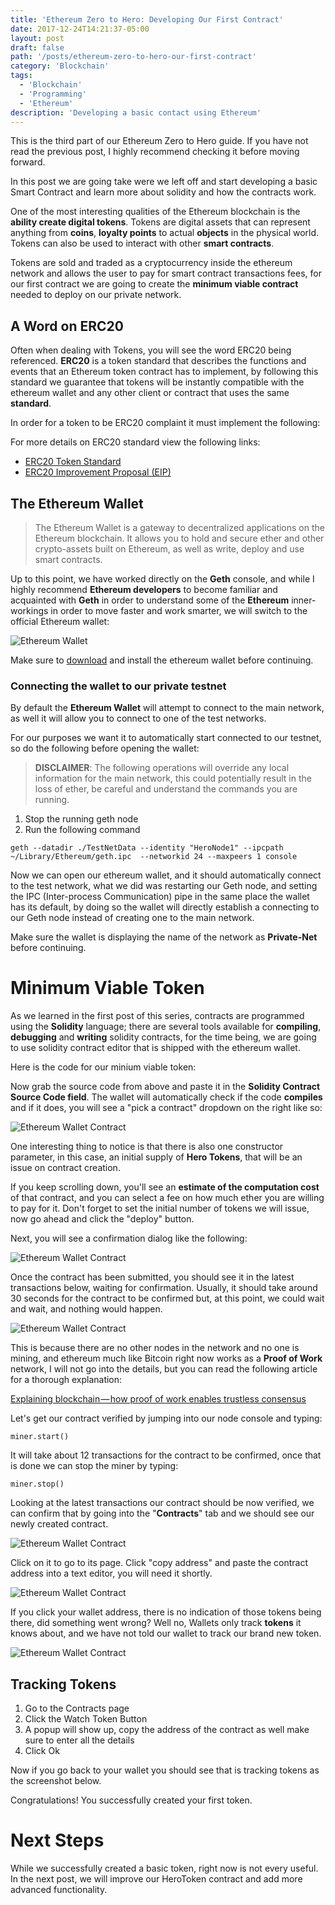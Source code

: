 ```yaml
---
title: 'Ethereum Zero to Hero: Developing Our First Contract'
date: 2017-12-24T14:21:37-05:00
layout: post
draft: false
path: '/posts/ethereum-zero-to-hero-our-first-contract'
category: 'Blockchain'
tags:
  - 'Blockchain'
  - 'Programming'
  - 'Ethereum'
description: 'Developing a basic contact using Ethereum'
---
```


This is the third part of our Ethereum Zero to Hero guide. If you have not read the previous post, I highly recommend checking it before moving forward.

In this post we are going take were we left off and start developing a basic Smart Contract and learn more about solidity and how the contracts work.

One of the most interesting qualities of the Ethereum blockchain is the **ability create digital tokens**. Tokens are digital assets that can represent anything from **coins**, **loyalty points** to actual **objects** in the physical world. Tokens can also be used to interact with other **smart contracts**.

Tokens are sold and traded as a cryptocurrency inside the ethereum network and allows the user to pay for smart contract transactions fees, for our first contract we are going to create the **minimum viable contract** needed to deploy on our private network.

## A Word on ERC20

Often when dealing with Tokens, you will see the word ERC20 being referenced. **ERC20** is a token standard that describes the functions and events that an Ethereum token contract has to implement, by following this standard we guarantee that tokens will be instantly compatible with the ethereum wallet and any other client or contract that uses the same **standard**.

In order for a token to be ERC20 complaint it must implement the following:

<script src="https://gist.github.com/amacgregor/74457e90bcdc3e2e650b0503458c4f07.js"></script>

For more details on ERC20 standard view the following links:

- [ERC20 Token Standard](https://theethereum.wiki/w/index.php/ERC20_Token_Standard)
- [ERC20 Improvement Proposal (EIP)](https://github.com/ethereum/EIPs/blob/master/EIPS/eip-20-token-standard.md)

## The Ethereum Wallet

> The Ethereum Wallet is a gateway to decentralized applications on the Ethereum blockchain. It allows you to hold and secure ether and other crypto-assets built on Ethereum, as well as write, deploy and use smart contracts.

Up to this point, we have worked directly on the **Geth** console, and while I highly recommend **Ethereum developers** to become familiar and acquainted with **Geth** in order to understand some of the **Ethereum** inner-workings in order to move faster and work smarter, we will switch to the official Ethereum wallet:

![Ethereum Wallet](/images/legacy/ethereum_03_01.png)

Make sure to [download](https://www.ethereum.org) and install the ethereum wallet before continuing.

### Connecting the wallet to our private testnet

By default the **Ethereum Wallet** will attempt to connect to the main network, as well it will allow you to connect to one of the test networks.

For our purposes we want it to automatically start connected to our testnet, so do the following before opening the wallet:

> **DISCLAIMER**: The following operations will override any local information for the main network, this could potentially result in the loss of ether, be careful and understand the commands you are running.

1. Stop the running geth node
2. Run the following command

```
geth --datadir ./TestNetData --identity "HeroNode1" --ipcpath ~/Library/Ethereum/geth.ipc  --networkid 24 --maxpeers 1 console
```

Now we can open our ethereum wallet, and it should automatically connect to the test network, what we did was restarting our Geth node, and setting the IPC (Inter-process Communication) pipe in the same place the wallet has its default, by doing so the wallet will directly establish a connecting to our Geth node instead of creating one to the main network.

Make sure the wallet is displaying the name of the network as **Private-Net** before continuing.

# Minimum Viable Token

As we learned in the first post of this series, contracts are programmed using the **Solidity** language; there are several tools available for **compiling**, **debugging** and **writing** solidity contracts, for the time being, we are going to use solidity contract editor that is shipped with the ethereum wallet.

Here is the code for our minium viable token:

<script src="https://gist.github.com/amacgregor/478e34db2acf1e7547a6c030c8296a03.js"></script>

Now grab the source code from above and paste it in the **Solidity Contract Source Code field**. The wallet will automatically check if the code **compiles** and if it does, you will see a "pick a contract" dropdown on the right like so:

![Ethereum Wallet Contract](/images/legacy/ethereum_03_02.png)

One interesting thing to notice is that there is also one constructor parameter, in this case, an initial supply of **Hero Tokens**, that will be an issue on contract creation.

If you keep scrolling down, you'll see an **estimate of the computation cost** of that contract, and you can select a fee on how much ether you are willing to pay for it. Don't forget to set the initial number of tokens we will issue, now go ahead and click the "deploy" button.

Next, you will see a confirmation dialog like the following:

![Ethereum Wallet Contract](/images/legacy/ethereum_03_03.png)

Once the contract has been submitted, you should see it in the latest transactions below, waiting for confirmation. Usually, it should take around 30 seconds for the contract to be confirmed but, at this point, we could wait and wait, and nothing would happen.

![Ethereum Wallet Contract](/images/legacy/ethereum_03_04.png)

This is because there are no other nodes in the network and no one is mining, and ethereum much like Bitcoin right now works as a **Proof of Work** network, I will not go into the details, but you can read the following article for a thorough explanation:

[Explaining blockchain — how proof of work enables trustless consensus](https://keepingstock.net/explaining-blockchain-how-proof-of-work-enables-trustless-consensus-2abed27f0845)

Let's get our contract verified by jumping into our node console and typing:

```
miner.start()
```

It will take about 12 transactions for the contract to be confirmed, once that is done we can stop the miner by typing:

```
miner.stop()
```

Looking at the latest transactions our contract should be now verified, we can confirm that by going into the "**Contracts**" tab and we should see our newly created contract.

![Ethereum Wallet Contract](/images/legacy/ethereum_03_05.png)

Click on it to go to its page. Click "copy address" and paste the contract address into a text editor, you will need it shortly.

![Ethereum Wallet Contract](/images/legacy/ethereum_03_06.png)

If you click your wallet address, there is no indication of those tokens being there, did something went wrong? Well no, Wallets only track **tokens** it knows about, and we have not told our wallet to track our brand new token.

![Ethereum Wallet Contract](/images/legacy/ethereum_03_07.png)

## Tracking Tokens

1. Go to the Contracts page
1. Click the Watch Token Button
1. A popup will show up, copy the address of the contract as well make sure to enter all the details
1. Click Ok

Now if you go back to your wallet you should see that is tracking tokens as the screenshot below.

Congratulations! You successfully created your first token.

# Next Steps

While we successfully created a basic token, right now is not every useful. In the next post, we will improve our HeroToken contract and add more advanced functionality.
